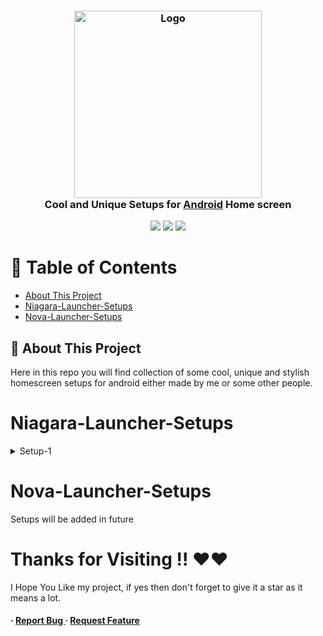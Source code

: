 <h3 align="center">
	<img src="https://th.bing.com/th/id/OIP.9lkAcmNDUpqc0CZbDkjsoQHaGl?rs=1&pid=ImgDetMain" width="300" alt="Logo"/><br/>
	Cool and Unique Setups for <a href="https://www.android.com/intl/en_in/">Android</a> Home screen
</h3>

<p align="center">
    <a href="https://github.com/developer-vivek/Android-Home-screen-Setups/stargazers"><img src="https://img.shields.io/github/stars/developer-vivek/Android-Home-screen-Setups?colorA=ff671f&colorB=016064&style=for-the-badge"></a>
     <a href="https://github.com/developer-vivek/Android-Home-screen-Setups/contributors"><img src="https://img.shields.io/github/contributors/developer-vivek/Android-Home-screen-Setups?colorA=ffffff&colorB=e6b847&style=for-the-badge"></a>
    <a href="https://github.com/developer-vivek/Android-Home-screen-Setups/issues"><img src="https://img.shields.io/github/issues/developer-vivek/Android-Home-screen-Setups?colorA=046a38&colorB=c51e3a&style=for-the-badge"></a>
</p>

# :notebook_with_decorative_cover: Table of Contents

- [About This Project](#star2-about-the-project)
- [Niagara-Launcher-Setups](#Niagara-Launcer-Setups)
- [Nova-Launcher-Setups](#Nova-Launcher-Setups)

## :star2: About This Project
Here in this repo you will find collection of some cool, unique and stylish homescreen setups for android either made by me or some other people.

# Niagara-Launcher-Setups
<details>
<summary>Setup-1</summary>
<img src="https://github.com/developer-vivek/Android-Home-Screen-Setups/assets/85994908/251a8e81-3c4a-4d51-b6f0-ec021e0d069e"/>
<img src="https://github.com/developer-vivek/Android-Home-Screen-Setups/assets/85994908/423c50ec-bc54-4933-a70d-e074299044ce"/>	
</details>

# Nova-Launcher-Setups
Setups will be added in future 

# Thanks for Visiting !! ❤️❤️
I Hope You Like my project, if yes then don't forget to give it a star as it means a lot.


<h4> <span>· </span> <a href="https://github.com/developer-vivek/Hyprland-Dots/issues"> Report Bug </a> <span> · </span> <a href="https://github.com/developer-vivek/Hyprland-Dots/issues"> Request Feature </a> </h4>
